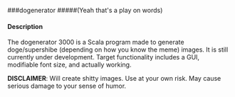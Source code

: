 ###dogenerator
#####(Yeah that's a play on words)


#### Description

The dogenerator 3000 is a Scala program made to generate doge/supershibe (depending on how you know the meme) images.
It is still currently under development. Target functionality includes a GUI, modifiable font size, and actually working.

**DISCLAIMER**: Will create shitty images. Use at your own risk. May cause serious damage to your sense of
humor.
